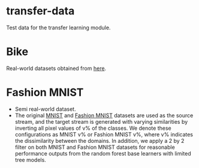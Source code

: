 # transfer-data
Test data for the transfer learning module.

# Bike
Real-world datasets obtained from [here](https://www.cs.bham.ac.uk/~minkull/publications/DuICDM2020.pdf). 

# Fashion MNIST
* Semi real-world dataset.
* The original [MNIST](http://yann.lecun.com/exdb/mnist/) and [Fashion MNIST](https://github.com/zalandoresearch/fashion-mnist) datasets are used as the source stream, and the target stream is generated with varying similarities by inverting all pixel values of v% of the classes. We denote these configurations as MNIST v% or Fashion MNIST v%, where v% indicates the dissimilarity between the domains. In addition, we apply a 2 by 2 filter on both MNIST and Fashion MNIST datasets for reasonable performance outputs from the random forest base learners with limited tree models.
